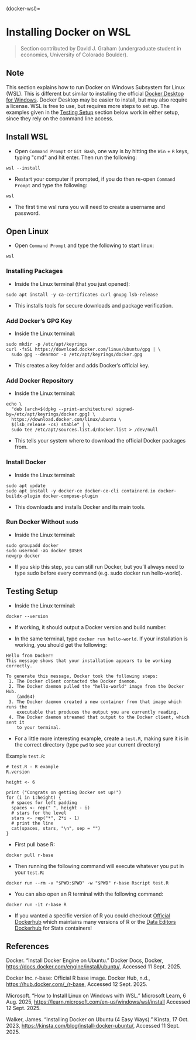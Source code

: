 (docker-wsl)=
# Installing Docker on WSL  

> Section contributed by David J. Graham (undergraduate student in economics, University of Colorado Boulder).

## Note

This section explains how to run Docker on Windows Subsystem for Linux (WSL). This is different but similar to installing the official [Docker Desktop for Windows](https://docs.docker.com/desktop/install/windows-install/). Docker Desktop may be easier to install, but may also require a license. WSL is free to use, but requires more steps to set up. The examples given in the [Testing Setup](#testing-setup) section below work in either setup, since they rely on the command line access.

## Install WSL  

- Open `Command Prompt` or `Git Bash`, one way is by hitting the `Win`  + `R` keys, typing "cmd" and hit enter. Then run the following:

```
wsl --install
```

- Restart your computer if prompted, if you do then re-open `Command Prompt` and type the following:

```
wsl
```

- The first time wsl runs you will need to create a username and password.

##  Open Linux

- Open `Command Prompt` and type the following to start linux:  

```
wsl
```

###  Installing Packages  

- Inside the Linux terminal (that you just opened):

```
sudo apt install -y ca-certificates curl gnupg lsb-release
```

- This installs tools for secure downloads and package verification.

###  Add Docker’s GPG Key

- Inside the Linux terminal:

```
sudo mkdir -p /etc/apt/keyrings
curl -fsSL https://download.docker.com/linux/ubuntu/gpg | \
  sudo gpg --dearmor -o /etc/apt/keyrings/docker.gpg
```

- This creates a key folder and adds Docker’s official key.

###  Add Docker Repository

- Inside the Linux terminal:

```
echo \
  "deb [arch=$(dpkg --print-architecture) signed-by=/etc/apt/keyrings/docker.gpg] \
  https://download.docker.com/linux/ubuntu \
  $(lsb_release -cs) stable" | \
  sudo tee /etc/apt/sources.list.d/docker.list > /dev/null
```

- This tells your system where to download the official Docker packages from.


###  Install Docker

- Inside the Linux terminal:

```
sudo apt update
sudo apt install -y docker-ce docker-ce-cli containerd.io docker-buildx-plugin docker-compose-plugin
```

- This downloads and installs Docker and its main tools.

###  Run Docker Without `sudo`

- Inside the Linux terminal:

```
sudo groupadd docker
sudo usermod -aG docker $USER
newgrp docker
```

- If you skip this step, you can still run Docker, but you’ll always need to type sudo before every command (e.g. sudo docker run hello-world).

##  Testing Setup

- Inside the Linux terminal:

```
docker --version
```

- If working, it should output a Docker version and build number.

- In the same terminal, type `docker run hello-world`. If your installation is working, you should get the following: 

```
Hello from Docker!
This message shows that your installation appears to be working correctly.

To generate this message, Docker took the following steps:
 1. The Docker client contacted the Docker daemon.
 2. The Docker daemon pulled the "hello-world" image from the Docker Hub.
    (amd64)
 3. The Docker daemon created a new container from that image which runs the
    executable that produces the output you are currently reading.
 4. The Docker daemon streamed that output to the Docker client, which sent it
    to your terminal.
```

- For a little more interesting example, create a `test.R`, making sure it is in the correct directory (type `pwd` to see your current directory)

Example `test.R`:
```
# test.R - R example
R.version

height <- 6

print ("Congrats on getting Docker set up!")
for (i in 1:height) {
  # spaces for left padding
  spaces <- rep(" ", height - i)
  # stars for the level
  stars <- rep("*", 2*i - 1)
  # print the line
  cat(spaces, stars, "\n", sep = "")
}
```

- First pull base R:

```
docker pull r-base
```

- Then running the following command will execute whatever you put in your `test.R`:

```
docker run --rm -v "$PWD:$PWD" -w "$PWD" r-base Rscript test.R
```

- You can also open an R terminal with the following command:

```
docker run -it r-base R
```

- If you wanted a specific version of R you could checkout [Official Dockerhub](https://hub.docker.com/_/r-base) which maintains many versions of R or the [Data Editors Dockerhub](https://hub.docker.com/u/dataeditors) for Stata containers!

## References  

Docker. “Install Docker Engine on Ubuntu.” Docker Docs, Docker, https://docs.docker.com/engine/install/ubuntu/, Accessed 11 Sept. 2025.

Docker Inc. r-base: Official R base image. Docker Hub, n.d., https://hub.docker.com/_/r-base, Accessed 12 Sept. 2025.

Microsoft. “How to Install Linux on Windows with WSL.” Microsoft Learn, 6 Aug. 2025, https://learn.microsoft.com/en-us/windows/wsl/install Accessed 12 Sept. 2025.

Walker, James. “Installing Docker on Ubuntu (4 Easy Ways).” Kinsta, 17 Oct. 2023, https://kinsta.com/blog/install-docker-ubuntu/, Accessed 11 Sept. 2025.

